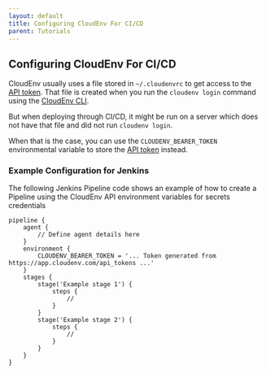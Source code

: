 ```yaml
---
layout: default
title: Configuring CloudEnv For CI/CD
parent: Tutorials
---
```


## Configuring CloudEnv For CI/CD

CloudEnv usually uses a file stored in `~/.cloudenvrc` to get access to the [API token](/pages/api/bearer-token.html). That file is created when you run the `cloudenv login` command using the [CloudEnv CLI](/pages/installation/cli.html).

But when deploying through CI/CD, it might be run on a server which does not have that file and did not run `cloudenv login`.

When that is the case, you can use the `CLOUDENV_BEARER_TOKEN` environmental variable to store the [API token](/pages/api/bearer-token.html) instead.

### Example Configuration for Jenkins

The following Jenkins Pipeline code shows an example of how to create a Pipeline using the CloudEnv API environment variables for secrets credentials

```
pipeline {
    agent {
        // Define agent details here
    }
    environment {
        CLOUDENV_BEARER_TOKEN = '... Token generated from https://app.cloudenv.com/api_tokens ...'
    }
    stages {
        stage('Example stage 1') {
            steps {
                // 
            }
        }
        stage('Example stage 2') {
            steps {
                // 
            }
        }
    }
}
```

